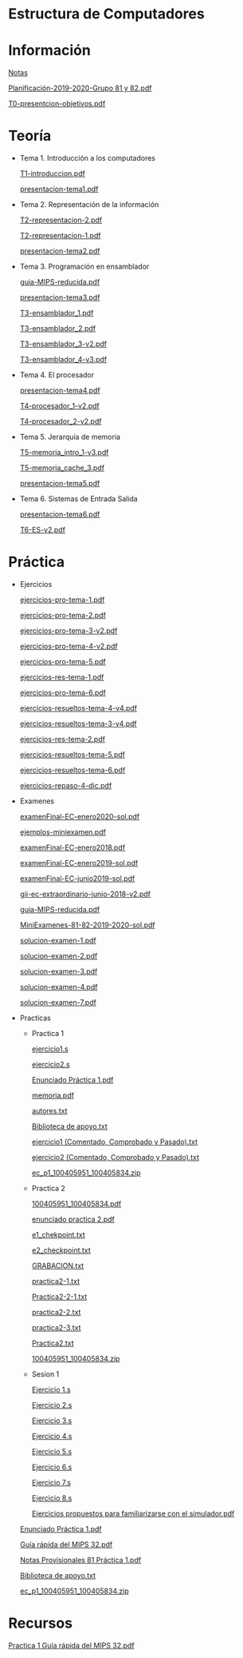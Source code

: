 # Estructura de Computadores

# Información

[Notas](https://www.notion.so/Notas-0d19ba0b400b40a18c8f2f0ab1ed17d7)

[Planificación-2019-2020-Grupo 81 y 82.pdf](Estructura%20de%20Computadores%20af3361d67689412ab3a61e5eec0de923/Planificacion-2019-2020-Grupo_81_y_82.pdf)

[T0-presentcion-objetivos.pdf](Estructura%20de%20Computadores%20af3361d67689412ab3a61e5eec0de923/T0-presentcion-objetivos.pdf)

# Teoría

- Tema 1. Introducción a los computadores

    [T1-introduccion.pdf](Estructura%20de%20Computadores%20af3361d67689412ab3a61e5eec0de923/T1-introduccion.pdf)

    [presentacion-tema1.pdf](Estructura%20de%20Computadores%20af3361d67689412ab3a61e5eec0de923/presentacion-tema1.pdf)

- Tema 2. Representación de la información

    [T2-representacion-2.pdf](Estructura%20de%20Computadores%20af3361d67689412ab3a61e5eec0de923/T2-representacion-2.pdf)

    [T2-representacion-1.pdf](Estructura%20de%20Computadores%20af3361d67689412ab3a61e5eec0de923/T2-representacion-1.pdf)

    [presentacion-tema2.pdf](Estructura%20de%20Computadores%20af3361d67689412ab3a61e5eec0de923/presentacion-tema2.pdf)

- Tema 3. Programación en ensamblador

    [guia-MIPS-reducida.pdf](Estructura%20de%20Computadores%20af3361d67689412ab3a61e5eec0de923/guia-MIPS-reducida.pdf)

    [presentacion-tema3.pdf](Estructura%20de%20Computadores%20af3361d67689412ab3a61e5eec0de923/presentacion-tema3.pdf)

    [T3-ensamblador_1.pdf](Estructura%20de%20Computadores%20af3361d67689412ab3a61e5eec0de923/T3-ensamblador_1.pdf)

    [T3-ensamblador_2.pdf](Estructura%20de%20Computadores%20af3361d67689412ab3a61e5eec0de923/T3-ensamblador_2.pdf)

    [T3-ensamblador_3-v2.pdf](Estructura%20de%20Computadores%20af3361d67689412ab3a61e5eec0de923/T3-ensamblador_3-v2.pdf)

    [T3-ensamblador_4-v3.pdf](Estructura%20de%20Computadores%20af3361d67689412ab3a61e5eec0de923/T3-ensamblador_4-v3.pdf)

- Tema 4. El procesador

    [presentacion-tema4.pdf](Estructura%20de%20Computadores%20af3361d67689412ab3a61e5eec0de923/presentacion-tema4.pdf)

    [T4-procesador_1-v2.pdf](Estructura%20de%20Computadores%20af3361d67689412ab3a61e5eec0de923/T4-procesador_1-v2.pdf)

    [T4-procesador_2-v2.pdf](Estructura%20de%20Computadores%20af3361d67689412ab3a61e5eec0de923/T4-procesador_2-v2.pdf)

- Tema 5. Jerarquía de memoria

    [T5-memoria_intro_1-v3.pdf](Estructura%20de%20Computadores%20af3361d67689412ab3a61e5eec0de923/T5-memoria_intro_1-v3.pdf)

    [T5-memoria_cache_3.pdf](Estructura%20de%20Computadores%20af3361d67689412ab3a61e5eec0de923/T5-memoria_cache_3.pdf)

    [presentacion-tema5.pdf](Estructura%20de%20Computadores%20af3361d67689412ab3a61e5eec0de923/presentacion-tema5.pdf)

- Tema 6. Sistemas de Entrada Salida

    [presentacion-tema6.pdf](Estructura%20de%20Computadores%20af3361d67689412ab3a61e5eec0de923/presentacion-tema6.pdf)

    [T6-ES-v2.pdf](Estructura%20de%20Computadores%20af3361d67689412ab3a61e5eec0de923/T6-ES-v2.pdf)

# Práctica

- Ejercicios

    [ejercicios-pro-tema-1.pdf](Estructura%20de%20Computadores%20af3361d67689412ab3a61e5eec0de923/ejercicios-pro-tema-1.pdf)

    [ejercicios-pro-tema-2.pdf](Estructura%20de%20Computadores%20af3361d67689412ab3a61e5eec0de923/ejercicios-pro-tema-2.pdf)

    [ejercicios-pro-tema-3-v2.pdf](Estructura%20de%20Computadores%20af3361d67689412ab3a61e5eec0de923/ejercicios-pro-tema-3-v2.pdf)

    [ejercicios-pro-tema-4-v2.pdf](Estructura%20de%20Computadores%20af3361d67689412ab3a61e5eec0de923/ejercicios-pro-tema-4-v2.pdf)

    [ejercicios-pro-tema-5.pdf](Estructura%20de%20Computadores%20af3361d67689412ab3a61e5eec0de923/ejercicios-pro-tema-5.pdf)

    [ejercicios-res-tema-1.pdf](Estructura%20de%20Computadores%20af3361d67689412ab3a61e5eec0de923/ejercicios-res-tema-1.pdf)

    [ejercicios-pro-tema-6.pdf](Estructura%20de%20Computadores%20af3361d67689412ab3a61e5eec0de923/ejercicios-pro-tema-6.pdf)

    [ejercicios-resueltos-tema-4-v4.pdf](Estructura%20de%20Computadores%20af3361d67689412ab3a61e5eec0de923/ejercicios-resueltos-tema-4-v4.pdf)

    [ejercicios-resueltos-tema-3-v4.pdf](Estructura%20de%20Computadores%20af3361d67689412ab3a61e5eec0de923/ejercicios-resueltos-tema-3-v4.pdf)

    [ejercicios-res-tema-2.pdf](Estructura%20de%20Computadores%20af3361d67689412ab3a61e5eec0de923/ejercicios-res-tema-2.pdf)

    [ejercicios-resueltos-tema-5.pdf](Estructura%20de%20Computadores%20af3361d67689412ab3a61e5eec0de923/ejercicios-resueltos-tema-5.pdf)

    [ejercicios-resueltos-tema-6.pdf](Estructura%20de%20Computadores%20af3361d67689412ab3a61e5eec0de923/ejercicios-resueltos-tema-6.pdf)

    [ejercicios-repaso-4-dic.pdf](Estructura%20de%20Computadores%20af3361d67689412ab3a61e5eec0de923/ejercicios-repaso-4-dic.pdf)

- Examenes

    [examenFinal-EC-enero2020-sol.pdf](Estructura%20de%20Computadores%20af3361d67689412ab3a61e5eec0de923/examenFinal-EC-enero2020-sol.pdf)

    [ejemplos-miniexamen.pdf](Estructura%20de%20Computadores%20af3361d67689412ab3a61e5eec0de923/ejemplos-miniexamen.pdf)

    [examenFinal-EC-enero2018.pdf](Estructura%20de%20Computadores%20af3361d67689412ab3a61e5eec0de923/examenFinal-EC-enero2018.pdf)

    [examenFinal-EC-enero2019-sol.pdf](Estructura%20de%20Computadores%20af3361d67689412ab3a61e5eec0de923/examenFinal-EC-enero2019-sol.pdf)

    [examenFinal-EC-junio2019-sol.pdf](Estructura%20de%20Computadores%20af3361d67689412ab3a61e5eec0de923/examenFinal-EC-junio2019-sol.pdf)

    [gii-ec-extraordinario-junio-2018-v2.pdf](Estructura%20de%20Computadores%20af3361d67689412ab3a61e5eec0de923/gii-ec-extraordinario-junio-2018-v2.pdf)

    [guia-MIPS-reducida.pdf](Estructura%20de%20Computadores%20af3361d67689412ab3a61e5eec0de923/guia-MIPS-reducida%201.pdf)

    [MiniExamenes-81-82-2019-2020-sol.pdf](Estructura%20de%20Computadores%20af3361d67689412ab3a61e5eec0de923/MiniExamenes-81-82-2019-2020-sol.pdf)

    [solucion-examen-1.pdf](Estructura%20de%20Computadores%20af3361d67689412ab3a61e5eec0de923/solucion-examen-1.pdf)

    [solucion-examen-2.pdf](Estructura%20de%20Computadores%20af3361d67689412ab3a61e5eec0de923/solucion-examen-2.pdf)

    [solucion-examen-3.pdf](Estructura%20de%20Computadores%20af3361d67689412ab3a61e5eec0de923/solucion-examen-3.pdf)

    [solucion-examen-4.pdf](Estructura%20de%20Computadores%20af3361d67689412ab3a61e5eec0de923/solucion-examen-4.pdf)

    [solucion-examen-7.pdf](Estructura%20de%20Computadores%20af3361d67689412ab3a61e5eec0de923/solucion-examen-7.pdf)

- Practicas
    - Practica 1

        [ejercicio1.s](Estructura%20de%20Computadores%20af3361d67689412ab3a61e5eec0de923/ejercicio1.s)

        [ejercicio2.s](Estructura%20de%20Computadores%20af3361d67689412ab3a61e5eec0de923/ejercicio2.s)

        [Enunciado Práctica 1.pdf](Estructura%20de%20Computadores%20af3361d67689412ab3a61e5eec0de923/Enunciado_Practica_1.pdf)

        [memoria.pdf](Estructura%20de%20Computadores%20af3361d67689412ab3a61e5eec0de923/memoria.pdf)

        [autores.txt](Estructura%20de%20Computadores%20af3361d67689412ab3a61e5eec0de923/autores.txt)

        [Biblioteca de apoyo.txt](Estructura%20de%20Computadores%20af3361d67689412ab3a61e5eec0de923/Biblioteca_de_apoyo.txt)

        [ejercicio1 (Comentado, Comprobado y Pasado).txt](Estructura%20de%20Computadores%20af3361d67689412ab3a61e5eec0de923/ejercicio1_(Comentado_Comprobado_y_Pasado).txt)

        [ejercicio2 (Comentado, Comprobado y Pasado).txt](Estructura%20de%20Computadores%20af3361d67689412ab3a61e5eec0de923/ejercicio2_(Comentado_Comprobado_y_Pasado).txt)

        [ec_p1_100405951_100405834.zip](Estructura%20de%20Computadores%20af3361d67689412ab3a61e5eec0de923/ec_p1_100405951_100405834.zip)

    - Practica 2

        [100405951_100405834.pdf](Estructura%20de%20Computadores%20af3361d67689412ab3a61e5eec0de923/100405951_100405834.pdf)

        [enunciado practica 2.pdf](Estructura%20de%20Computadores%20af3361d67689412ab3a61e5eec0de923/enunciado_practica_2.pdf)

        [e1_chekpoint.txt](Estructura%20de%20Computadores%20af3361d67689412ab3a61e5eec0de923/e1_chekpoint.txt)

        [e2_checkpoint.txt](Estructura%20de%20Computadores%20af3361d67689412ab3a61e5eec0de923/e2_checkpoint.txt)

        [GRABACION.txt](Estructura%20de%20Computadores%20af3361d67689412ab3a61e5eec0de923/GRABACION.txt)

        [practica2-1.txt](Estructura%20de%20Computadores%20af3361d67689412ab3a61e5eec0de923/practica2-1.txt)

        [Practica2-2-1.txt](Estructura%20de%20Computadores%20af3361d67689412ab3a61e5eec0de923/Practica2-2-1.txt)

        [practica2-2.txt](Estructura%20de%20Computadores%20af3361d67689412ab3a61e5eec0de923/practica2-2.txt)

        [practica2-3.txt](Estructura%20de%20Computadores%20af3361d67689412ab3a61e5eec0de923/practica2-3.txt)

        [Practica2.txt](Estructura%20de%20Computadores%20af3361d67689412ab3a61e5eec0de923/Practica2.txt)

        [100405951_100405834.zip](Estructura%20de%20Computadores%20af3361d67689412ab3a61e5eec0de923/100405951_100405834.zip)

    - Sesion 1

        [Ejercicio 1.s](Estructura%20de%20Computadores%20af3361d67689412ab3a61e5eec0de923/Ejercicio_1.s)

        [Ejercicio 2.s](Estructura%20de%20Computadores%20af3361d67689412ab3a61e5eec0de923/Ejercicio_2.s)

        [Ejercicio 3.s](Estructura%20de%20Computadores%20af3361d67689412ab3a61e5eec0de923/Ejercicio_3.s)

        [Ejercicio 4.s](Estructura%20de%20Computadores%20af3361d67689412ab3a61e5eec0de923/Ejercicio_4.s)

        [Ejercicio 5.s](Estructura%20de%20Computadores%20af3361d67689412ab3a61e5eec0de923/Ejercicio_5.s)

        [Ejercicio 6.s](Estructura%20de%20Computadores%20af3361d67689412ab3a61e5eec0de923/Ejercicio_6.s)

        [Ejercicio 7.s](Estructura%20de%20Computadores%20af3361d67689412ab3a61e5eec0de923/Ejercicio_7.s)

        [Ejercicio 8.s](Estructura%20de%20Computadores%20af3361d67689412ab3a61e5eec0de923/Ejercicio_8.s)

        [Ejercicios propuestos para familiarizarse con el simulador.pdf](Estructura%20de%20Computadores%20af3361d67689412ab3a61e5eec0de923/Ejercicios_propuestos_para_familiarizarse_con_el_simulador.pdf)

    []()

    [Enunciado Práctica 1.pdf](Estructura%20de%20Computadores%20af3361d67689412ab3a61e5eec0de923/Enunciado_Practica_1%201.pdf)

    [Guía rápida del MIPS 32.pdf](Estructura%20de%20Computadores%20af3361d67689412ab3a61e5eec0de923/Guia_rapida_del_MIPS_32.pdf)

    [Notas Provisionales 81 Práctica 1.pdf](Estructura%20de%20Computadores%20af3361d67689412ab3a61e5eec0de923/Notas_Provisionales_81_Practica_1.pdf)

    [Biblioteca de apoyo.txt](Estructura%20de%20Computadores%20af3361d67689412ab3a61e5eec0de923/Biblioteca_de_apoyo%201.txt)

    [ec_p1_100405951_100405834.zip](Estructura%20de%20Computadores%20af3361d67689412ab3a61e5eec0de923/ec_p1_100405951_100405834%201.zip)

# Recursos

[Practica 1 Guía rápida del MIPS 32.pdf](Estructura%20de%20Computadores%20af3361d67689412ab3a61e5eec0de923/Practica_1_Guia_rapida_del_MIPS_32.pdf)